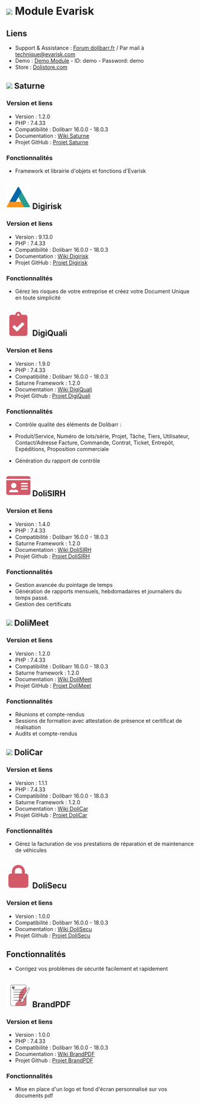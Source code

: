 # <img src="https://avatars.githubusercontent.com/u/18550414?s=64&v=4"/> Module Evarisk

## Liens

- Support & Assistance : [Forum dolibarr.fr](https://dolibarr.fr) / Par mail à technique@evarisk.com
- Demo : [Demo Module](https://demodoli.digirisk.com) - ID: demo - Password: demo
- Store : [Dolistore.com](https://dolistore.com)

## <img src="https://github.com/Evarisk/Saturne/blob/main/img/saturne_color.png?raw=true" width="64"/> Saturne

### Version et liens

- Version : 1.2.0
- PHP : 7.4.33
- Compatibilité : Dolibarr 16.0.0 - 18.0.3
- Documentation : [Wiki Saturne](https://wiki.dolibarr.org/index.php/Module_Saturne)
- Projet GitHub : [Projet Saturne](https://github.com/Evarisk/Saturne/projects?query=is%3Aopen)

### Fonctionnalités

- Framework et librairie d'objets et fonctions d'Evarisk

## <img src="https://github.com/Evarisk/Digirisk/blob/main/img/digiriskdolibarr.png?raw=true" width="64"/> Digirisk

### Version et liens

- Version : 9.13.0
- PHP : 7.4.33
- Compatibilité : Dolibarr 16.0.0 - 18.0.3
- Documentation : [Wiki Digirisk](https://wiki.dolibarr.org/index.php/Module_DigiriskDolibarr)
- Projet GitHub : [Projet Digirisk](https://github.com/Evarisk/Digirisk/projects?query=is%3Aopen)

### Fonctionnalités

- Gérez les risques de votre entreprise et créez votre Document Unique en toute simplicité

## <img src="https://github.com/Evarisk/DigiQuali/blob/main/img/digiquali_color.png?raw=true" width="64"/> DigiQuali

### Version et liens

- Version : 1.9.0
- PHP : 7.4.33
- Compatibilité : Dolibarr 16.0.0 - 18.0.3
- Saturne Framework : 1.2.0
- Documentation : [Wiki DigiQuali](https://wiki.dolibarr.org/index.php/Module_DigiQuali)
- Projet Github : [Projet DigiQuali](https://github.com/Evarisk/digiquali/projects?type=classic)

### Fonctionnalités

- Contrôle qualité des éléments de Dolibarr :
- Produit/Service, Numéro de lots/série, Projet, Tâche, Tiers, Utilisateur, Contact/Adresse
Facture, Commande, Contrat, Ticket, Entrepôt, Expéditions, Proposition commerciale

- Génération du rapport de contrôle

## <img src="https://github.com/Evarisk/DoliSIRH/blob/main/img/dolisirh_color.png?raw=true" width="64"/> DoliSIRH

### Version et liens

- Version : 1.4.0
- PHP : 7.4.33
- Compatibilité : Dolibarr 16.0.0 - 18.0.3
- Saturne Framework : 1.2.0
- Documentation : [Wiki DoliSIRH](https://wiki.dolibarr.org/index.php/Module_DoliSIRH)
- Projet Github : [Projet DoliSIRH](https://github.com/Evarisk/DoliSIRH/projects?query=is%3Aopen)

### Fonctionnalités

- Gestion avancée du pointage de temps
- Génération de rapports mensuels, hebdomadaires et journaliers du temps passé.
- Gestion des certificats

## <img src="https://github.com/Evarisk/DoliMeet/blob/main/img/dolimeet_color.png?raw=true" width="64"/> DoliMeet

### Version et liens

- Version : 1.2.0
- PHP : 7.4.33
- Compatibilité : Dolibarr 16.0.0 - 18.0.3
- Saturne framework : 1.2.0
- Documentation : [Wiki DoliMeet](https://wiki.dolibarr.org/index.php/Module_DoliMeet)
- Projet GitHub : [Projet DoliMeet](https://github.com/Evarisk/dolimeet/projects?query=is%3Aopen)

### Fonctionnalités

- Réunions et compte-rendus
- Sessions de formation avec attestation de présence et certificat de réalisation
- Audits et compte-rendus

## <img src="https://github.com/Evarisk/DoliCar/blob/main/img/dolicar_color.png?raw=true" width="64"/> DoliCar

### Version et liens

- Version : 1.1.1
- PHP : 7.4.33
- Compatibilité : Dolibarr 16.0.0 - 18.0.3
- Saturne Framework : 1.2.0
- Documentation : [Wiki DoliCar](https://wiki.dolibarr.org/index.php/Module_Dolicar)
- Projet GitHub : [Projet DoliCar](https://github.com/Eoxia/Dolicar/projects?query=is%3Aopen)

### Fonctionnalités

- Gérez la facturation de vos prestations de réparation et de maintenance de véhicules

## <img src="https://github.com/Evarisk/DoliSecu/blob/main/img/dolisecu_color.png?raw=true" width="64"/> DoliSecu

### Version et liens

- Version : 1.0.0
- Compatibilité : Dolibarr 16.0.0 - 18.0.3
- Documentation : [Wiki DoliSecu](https://wiki.dolibarr.org/index.php/Module_DoliSecu)
- Projet Github : [Projet DoliSecu](https://github.com/Evarisk/DoliSecu/projects?query=is%3Aopen)

## Fonctionnalités

- Corrigez vos problèmes de sécurité facilement et rapidement

## <img src="https://github.com/Evarisk/BrandPDF/blob/main/img/brandpdf_color.png?raw=true" width="64"/> BrandPDF

### Version et liens

- Version : 1.0.0
- PHP : 7.4.33
- Compatibilité : Dolibarr 16.0.0 - 18.0.3
- Documentation : [Wiki BrandPDF](https://wiki.dolibarr.org/index.php/Module_BrandPDF)
- Projet Github : [Projet BrandPDF](https://github.com/Evarisk/BrandPDF/projects?query=is%3Aopen)

### Fonctionnalités

- Mise en place d'un logo et fond d'écran personnalisé sur vos documents pdf
